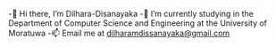-👋 Hi there, I’m Dilhara-Disanayaka
-🌱  I’m currently studying in the Department of Computer Science and Engineering at the University of Moratuwa
-📫 Email me at dilharamdissanayaka@gmail.com


<!---
Dilhara-Disanayaka/Dilhara-Disanayaka is a ✨ special ✨ repository because its `README.md` (this file) appears on your GitHub profile.
You can click the Preview link to take a look at your changes.
--->
